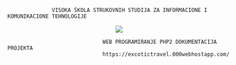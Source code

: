                   VISOKA ŠKOLA STRUKOVNIH STUDIJA ZA INFORMACIONE I KOMUNIKACIONE TEHNOLOGIJE

<p align="center"><img src="http://www.ict.edu.rs/sites/default/files/public/logo_visoka_ict_skola_1.png"></p>
</p>

                                  WEB PROGRAMIRANJE PHP2 DOKUMENTACIJA PROJEKTA
                                  https://excotictravel.000webhostapp.com/
